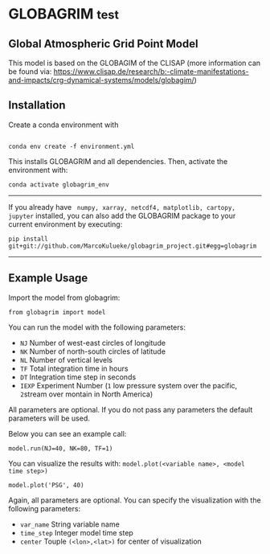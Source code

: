 # GLOBAGRIM  <small>test</small> 
## Global Atmospheric Grid Point Model

This model is based on the GLOBAGIM of the CLISAP (more information can be found via: https://www.clisap.de/research/b:-climate-manifestations-and-impacts/crg-dynamical-systems/models/globagim/)

## Installation
Create a conda environment with
```

conda env create -f environment.yml
```
This installs GLOBAGRIM and all dependencies.
Then, activate the environment with:
```
conda activate globagrim_env
```
---
If you already have ` numpy, xarray, netcdf4, matplotlib, cartopy, jupyter` installed, you can also add the GLOBAGRIM package to your current environment by executing:
```
pip install git+git://github.com/MarcoKulueke/globagrim_project.git#egg=globagrim
```
---

## Example Usage

Import the model from globagrim:

```
from globagrim import model
```

You can run the model with the following parameters:
- `NJ` Number of west-east circles of longitude
- `NK` Number of north-south circles of latitude
- `NL` Number of vertical levels 
- `TF` Total integration time in hours
- `DT` Integration time step in seconds
- `IEXP` Experiment Number (`1` low pressure system over the pacific, `2`stream over montain in North America)

All parameters are optional. If you do not pass any parameters the default parameters will be used.

Below you can see an example call:
```
model.run(NJ=40, NK=80, TF=1)
```

You can visualize the results with: `model.plot(<variable name>, <model time step>)`
```
model.plot('PSG', 40)
```
Again, all parameters are optional. You can specify the visualization with the following parameters:
- `var_name` String variable name
- `time_step` Integer model time step
- `center` Touple `(<lon>,<lat>)` for center of visualization
